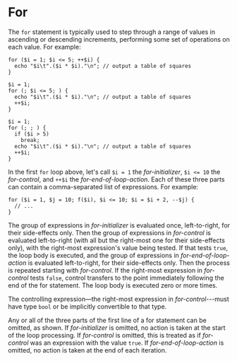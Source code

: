 # For

The `for` statement is typically used to step through a range of values in ascending or descending increments, performing some set of operations
on each value.  For example:

```hack
for ($i = 1; $i <= 5; ++$i) {
  echo "$i\t".($i * $i)."\n"; // output a table of squares
}

$i = 1;
for (; $i <= 5; ) {
  echo "$i\t".($i * $i)."\n"; // output a table of squares
  ++$i;
}

$i = 1;
for (; ; ) {
  if ($i > 5)
    break;
  echo "$i\t".($i * $i)."\n"; // output a table of squares
  ++$i;
}
```

In the first `for` loop above, let's call `$i = 1` the *for-initializer*, `$i <= 10` the *for-control*, and `++$i` the *for-end-of-loop-action*.
Each of these three parts can contain a comma-separated list of expressions.  For example:

```hack no-extract
for ($i = 1, $j = 10; f($i), $i <= 10; $i = $i + 2, --$j) {
  // ...
}
```

The group of expressions in *for-initializer* is evaluated once, left-to-right, for their side-effects only. Then the group of expressions
in *for-control* is evaluated left-to-right (with all but the right-most one for their side-effects only), with the right-most expression's
value being tested. If that tests `true`, the loop body is executed, and the group of expressions in *for-end-of-loop-action* is evaluated
left-to-right, for their side-effects only. Then the process is repeated starting with *for-control*. If the right-most expression in
*for-control* tests `false`, control transfers to the point immediately following the end of the for statement. The loop body is executed zero or more times.

The controlling expression&mdash;the right-most expression in *for-control*---must have type `bool` or be implicitly convertible to that type.

Any or all of the three parts of the first line of a for statement can be omitted, as shown. If *for-initializer* is omitted, no action
is taken at the start of the loop processing. If *for-control* is omitted, this is treated as if *for-control* was an expression with the
value `true`. If *for-end-of-loop-action* is omitted, no action is taken at the end of each iteration.
